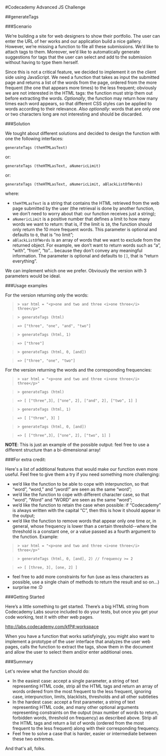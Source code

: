 #Codecademy Advanced JS Challenge

##generateTags


###Scenario

We’re building a site for web designers to show their portfolio. The user can enter the URL of her works and our application build a nice gallery. However, we’re missing a function to file all these submissions. We’d like to attach tags to them. Moreover, we’d like to automatically generate suggestions for tags that the user can select and add to the submission without having to type them herself.

Since this is not a critical feature, we decided to implement it on the client side using JavaScript. We need a function that takes as input the submitted page and returns a list of the words from the page, ordered from the more frequent (the one that appears more times) to the less frequent; obviously we are not interested in the HTML tags: the function must strip them out before extracting the words.
*Optionally*, the function may return how many times each word appears, so that different CSS styles can be applied to words according to their relevance.
*Also optionally*: words that are only one or two characters long are not interesting and should be discarded.

###Solution

We tought about different solutions and decided to design the function with one the following interfaces:

`generateTags (theHTMLasText)`

or:

`generateTags (theHTMLasText, aNumericLimit)`

or:

`generateTags (theHTMLasText, aNumericLimit, aBlackListOfWords)`

where:

* `theHTMLasText` is a string that contains the HTML retrieved from the web page submitted by the user (the retrieval is done by another function, we don’t need to worry about that: our function receives just a string);
* `aNumericLimit` is a positive number that defines a limit to how many words we want to return: that is, if the limit is `10`, the function should only return the 10 more frequent words. This parameter is optional and defaults to `0`, that is “no limit”;
* `aBlackListOfWords` is an array of words that we want to exclude from the returned object. For example, we don’t want to return words such as “a”, “with”, “from”, “to”... because they don’t convey any meaningful information. The parameter is optional and defaults to `[]`, that is “return everything”.


We can implement which one we prefer. Obviously the version with 3 parameters would be ideal.

###Usage examples

For the version returning only the words:

>   `> var html = "<p>one and two and three <i>one three</i> three</p>"`

>   `> generateTags (html)`

>   `=> ["three", "one", "and", "two"]`

>    `> generateTags (html, 1)`

>    `=> ["three"]`

>    `> generateTags (html, 0, [and])`

>    `=> ["three", "one", "two"]`

For the version returning the words and the corresponding frequencies:

>   `> var html = "<p>one and two and three <i>one three</i> three</p>"`

>   `> generateTags (html)`

>   `=> [ ["three",3], ["one", 2], ["and", 2], ["two", 1] ]`

>    `> generateTags (html, 1)`

>    `=> [ ["three", 3] ]`

>    `> generateTags (html, 0, [and])`

>    `=> [ ["three",3], ["one", 2], ["two", 1] ]`

**NOTE**: This is just an example of the possible output: feel free to use a different structure than a bi-dimensional array!

###For extra credit:

Here's a list of additional features that would make our function even more useful. Feel free to give them a try if you need something more challenging:

* we’d like the function to be able to cope with interpunction, so that “word”, “word,” and “¡word!” are seen as the same “word”;
* we’d like the function to cope with different character case, so that “word”, “Word” and “WORD” are seen as the same “word”;
* we’d like the function to retain the case when possible: if “Codecademy” is always written with the capital “C”, then this is how it should appear in the output;
* we’d like the function to remove words that appear only one time or, in general, whose frequency is lower than a certain threshold--where the threshold is a constant one, or a value passed as a fourth argument to the function. Example:

>   `> var html = "<p>one and two and three <i>one three</i> three</p>"`

>   `> generateTags (html, 0, [and], 2) // frequency >= 2`

>   `=> [ [three, 3], [one, 2] ]`

* feel free to add more constraints for fun (use as less characters as possible, use a single chain of methods to return the result and so on...)
* surprise me :D

###Getting Started

Here’s a little something to get started. There’s a big HTML string from Codecademy Labs source included to do your tests, but once you get your code working, test it with other web pages.

http://labs.codecademy.com/kfP#:workspace

When you have a function that works satisfyingly, you might also want to implement a prototype of the user interface that analyzes the user web pages, calls the function to extract the tags, show them in the document and allow the user to select them and/or enter additional ones.

###Summary

Let's review what the function should do:

* In the easiest case: accept a single parameter, a string of text representing HTML code, strip all the HTML tags and return an array of words ordered from the most frequent to the less frequent, ignoring case, interpunction, limits, blacklists, thresholds and all other subtleties
* In the hardest case: accept a first parameter, a string of text representing HTML code, and many other optional arguments representing constraints on the output (max number of words to return, forbidden words, threshold on frequency) as described above. Strip all the HTML tags and return a list of words (ordered from the most frequent to the less frequent) along with their corresponding frequency.
* Feel free to solve a case that is harder, easier or intermediate between these two extremes.

And that's all, folks.
